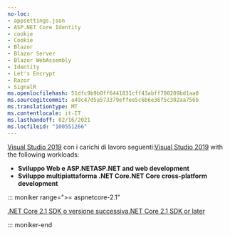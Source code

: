 ```yaml
---
no-loc:
- appsettings.json
- ASP.NET Core Identity
- cookie
- Cookie
- Blazor
- Blazor Server
- Blazor WebAssembly
- Identity
- Let's Encrypt
- Razor
- SignalR
ms.openlocfilehash: 51dfc9b9b0ff6441831cff43abff700209bd1aa0
ms.sourcegitcommit: a49c47d5a573379effee5c6b6e36f5c302aa756b
ms.translationtype: MT
ms.contentlocale: it-IT
ms.lasthandoff: 02/16/2021
ms.locfileid: "100551266"
---
```

<span data-ttu-id="b5b21-101">[Visual Studio 2019](https://visualstudio.microsoft.com/downloads/?utm_medium=microsoft&utm_source=docs.microsoft.com&utm_campaign=inline+link&utm_content=download+vs2019) con i carichi di lavoro seguenti:</span><span class="sxs-lookup"><span data-stu-id="b5b21-101">[Visual Studio 2019](https://visualstudio.microsoft.com/downloads/?utm_medium=microsoft&utm_source=docs.microsoft.com&utm_campaign=inline+link&utm_content=download+vs2019) with the following workloads:</span></span>

* <span data-ttu-id="b5b21-102">**Sviluppo Web e ASP.NET**</span><span class="sxs-lookup"><span data-stu-id="b5b21-102">**ASP.NET and web development**</span></span>
* <span data-ttu-id="b5b21-103">**Sviluppo multipiattaforma .NET Core**</span><span class="sxs-lookup"><span data-stu-id="b5b21-103">**.NET Core cross-platform development**</span></span>

::: moniker range=">= aspnetcore-2.1"

[<span data-ttu-id="b5b21-104">.NET Core 2.1 SDK o versione successiva</span><span class="sxs-lookup"><span data-stu-id="b5b21-104">.NET Core 2.1 SDK or later</span></span>](https://dotnet.microsoft.com/download)

::: moniker-end
